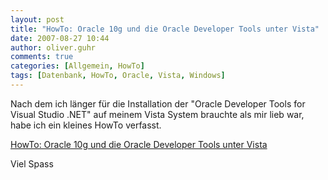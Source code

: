 ```yaml
---
layout: post
title: "HowTo: Oracle 10g und die Oracle Developer Tools unter Vista"
date: 2007-08-27 10:44
author: oliver.guhr
comments: true
categories: [Allgemein, HowTo]
tags: [Datenbank, HowTo, Oracle, Vista, Windows]
---
```

Nach dem ich länger für die Installation der "Oracle Developer Tools for Visual Studio .NET" auf meinem Vista System brauchte als mir lieb war, habe ich ein kleines HowTo verfasst.

<a href="http://code-inside.de/blog/artikel/howto-windows-vista-oracle-und-die-odt-net/">HowTo: Oracle 10g und die Oracle Developer Tools unter Vista</a>

Viel Spass
